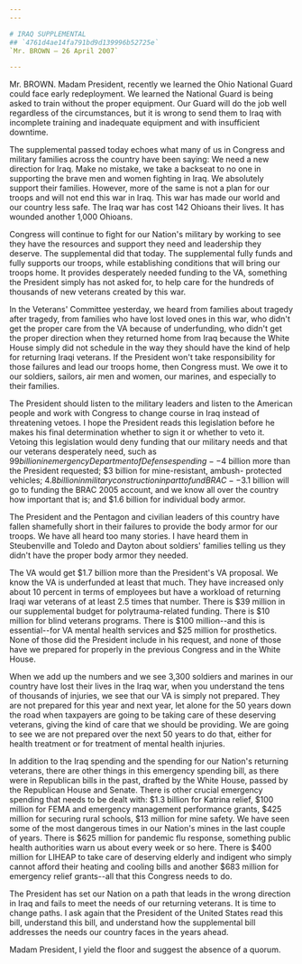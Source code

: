 ```yaml
---
---

# IRAQ SUPPLEMENTAL
## `4761d4ae14fa791bd9d139996b52725e`
`Mr. BROWN — 26 April 2007`

---
```



Mr. BROWN. Madam President, recently we learned the Ohio National 
Guard could face early redeployment. We learned the National Guard is 
being asked to train without the proper equipment. Our Guard will do 
the job well regardless of the circumstances, but it is wrong to send 
them to Iraq with incomplete training and inadequate equipment and with 
insufficient downtime.

The supplemental passed today echoes what many of us in Congress and 
military families across the country have been saying: We need a new 
direction for Iraq. Make no mistake, we take a backseat to no one in 
supporting the brave men and women fighting in Iraq. We absolutely 
support their families. However, more of the same is not a plan for our 
troops and will not end this war in Iraq. This war has made our world 
and our country less safe. The Iraq war has cost 142 Ohioans their 
lives. It has wounded another 1,000 Ohioans.

Congress will continue to fight for our Nation's military by working 
to see they have the resources and support they need and leadership 
they deserve. The supplemental did that today. The supplemental fully 
funds and fully supports our troops, while establishing conditions that 
will bring our troops home. It provides desperately needed funding to 
the VA, something the President simply has not asked for, to help care 
for the hundreds of thousands of new veterans created by this war.

In the Veterans' Committee yesterday, we heard from families about 
tragedy after tragedy, from families who have lost loved ones in this 
war, who didn't get the proper care from the VA because of 
underfunding, who didn't get the proper direction when they returned 
home from Iraq because the White House simply did not schedule in the 
way they should have the kind of help for returning Iraqi veterans. If 
the President won't take responsibility for those failures and lead our 
troops home, then Congress must. We owe it to our soldiers, sailors, 
air men and women, our marines, and especially to their families.

The President should listen to the military leaders and listen to the 
American people and work with Congress to change course in Iraq instead 
of threatening vetoes. I hope the President reads this legislation 
before he makes his final determination whether to sign it or whether 
to veto it. Vetoing this legislation would deny funding that our 
military needs and that our veterans desperately need, such as $99 
billion in emergency Department of Defense spending--$4 billion more 
than the President requested; $3 billion for mine-resistant, ambush-
protected vehicles; $4.8 billion in military construction in part to 
fund BRAC--$3.1 billion will go to funding the BRAC 2005 account, and 
we know all over the country how important that is; and $1.6 billion 
for individual body armor.

The President and the Pentagon and civilian leaders of this country 
have fallen shamefully short in their failures to provide the body 
armor for our troops. We have all heard too many stories. I have heard 
them in Steubenville and Toledo and Dayton about soldiers' families 
telling us they didn't have the proper body armor they needed.

The VA would get $1.7 billion more than the President's VA proposal. 
We know the VA is underfunded at least that much. They have increased 
only about 10 percent in terms of employees but have a workload of 
returning Iraqi war veterans of at least 2.5 times that number. There 
is $39 million in our supplemental budget for polytrauma-related 
funding. There is $10 million for blind veterans programs. There is 
$100 million--and this is essential--for VA mental health services and 
$25 million for prosthetics. None of those did the President include in 
his request, and none of those have we prepared for properly in the 
previous Congress and in the White House.


When we add up the numbers and we see 3,300 soldiers and marines in 
our country have lost their lives in the Iraq war, when you understand 
the tens of thousands of injuries, we see that our VA is simply not 
prepared. They are not prepared for this year and next year, let alone 
for the 50 years down the road when taxpayers are going to be taking 
care of these deserving veterans, giving the kind of care that we 
should be providing. We are going to see we are not prepared over the 
next 50 years to do that, either for health treatment or for treatment 
of mental health injuries.

In addition to the Iraq spending and the spending for our Nation's 
returning veterans, there are other things in this emergency spending 
bill, as there were in Republican bills in the past, drafted by the 
White House, passed by the Republican House and Senate. There is other 
crucial emergency spending that needs to be dealt with: $1.3 billion 
for Katrina relief, $100 million for FEMA and emergency management 
performance grants, $425 million for securing rural schools, $13 
million for mine safety. We have seen some of the most dangerous times 
in our Nation's mines in the last couple of years. There is $625 
million for pandemic flu response, something public health authorities 
warn us about every week or so here. There is $400 million for LIHEAP 
to take care of deserving elderly and indigent who simply cannot afford 
their heating and cooling bills and another $683 million for emergency 
relief grants--all that this Congress needs to do.

The President has set our Nation on a path that leads in the wrong 
direction in Iraq and fails to meet the needs of our returning 
veterans. It is time to change paths. I ask again that the President of 
the United States read this bill, understand this bill, and understand 
how the supplemental bill addresses the needs our country faces in the 
years ahead.

Madam President, I yield the floor and suggest the absence of a 
quorum.